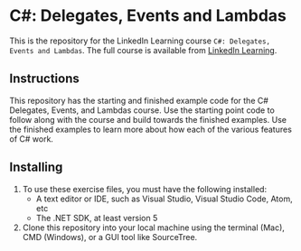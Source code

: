 # C#: Delegates, Events and Lambdas
This is the repository for the LinkedIn Learning course `C#: Delegates, Events and Lambdas`. The full course is available from [LinkedIn Learning][lil-course-url].

## Instructions
This repository has the starting and finished example code for the C# Delegates, Events, and Lambdas course. Use the starting point code to follow along with the course and build towards the finished examples. Use the finished examples to learn more about how each of the various features of C# work.

## Installing
1. To use these exercise files, you must have the following installed:
	- A text editor or IDE, such as Visual Studio, Visual Studio Code, Atom, etc
    - The .NET SDK, at least version 5
2. Clone this repository into your local machine using the terminal (Mac), CMD (Windows), or a GUI tool like SourceTree.


[0]: # (Replace these placeholder URLs with actual course URLs)

[lil-course-url]: https://www.linkedin.com/learning/
[lil-thumbnail-url]: http://

